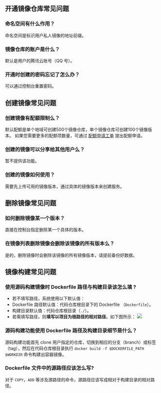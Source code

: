 ## 开通镜像仓库常见问题

### 命名空间有什么作用？

命名空间是标识用户私人镜像的地址前缀。

### 镜像仓库的账户是什么？

默认是用户的腾讯云账号（QQ 号）。

### 开通时创建的密码忘记了怎么办？

可以通过控制台重置密码。

## 创建镜像常见问题

### 创建镜像有配额限制么？

默认配额是单个地域可创建500个镜像仓库，单个镜像仓库可创建100个镜像版本。
如果您需要更多的配额项数量，可通过 [配额申请工单](https://console.cloud.tencent.com/workorder/category/create?level1_id=6&level2_id=350&level1_name=%E8%AE%A1%E7%AE%97%E4%B8%8E%E7%BD%91%E7%BB%9C&level2_name=%E5%AE%B9%E5%99%A8%E6%9C%8D%E5%8A%A1CCS) 提出配额申请。

### 创建的镜像可以分享给其他用户么？

暂不提供该功能。

### 创建的镜像如何使用？

需要先上传可用的镜像版本，通过具体的镜像版本来创建服务。

## 删除镜像常见问题

### 如何删除镜像某一个版本？

直接在控制台指定删除某一个具体的版本。

### 在镜像列表删除镜像会删除该镜像的所有版本么？

是的，删除镜像时会删除该镜像的所有镜像版本，请提前备份好数据。

## 镜像构建常见问题

### 使用源码构建镜像时 Dockerfile 路径与构建目录该怎么填 ?
- 若不填写路径，系统使用以下默认值：
 - Dockerfile 路径默认值：代码仓库根目录下的 Dockerfile （`Dockerfile`）。
 - 构建目录默认值：代码仓库根目录（`./`）。
- 若需填写路径，则**填写以项目为根路径的相对路径**。如下图所示：
![](https://main.qcloudimg.com/raw/050bf949cd07bd0c2ceaf45aae29f113.png)

### 源码构建功能使用 Dockerfile 路径及构建目录细节是什么？
源码构建功能首先 clone 用户指定的仓库，切换到相应的分支（branch）或标签（tag），然后在代码仓库根目录执行 `docker build -f $DOCKERFILE_PATH $WORKDIR` 命令构建出容器镜像。

### Dockerfile 文件中的源路径应该怎么写?
对于 `COPY`，`ADD` 等涉及源路径的命令，源路径应该写成相对于构建目录的相对路径。
